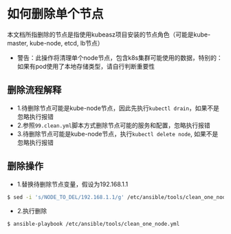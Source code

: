 # 如何删除单个节点

本文档所指删除的节点是指使用kubeasz项目安装的节点角色（可能是kube-master, kube-node, etcd, lb节点）

- 警告：此操作将清理单个node节点，包含k8s集群可能使用的数据，特别的：如果有pod使用了本地存储类型，请自行判断重要性

## 删除流程解释

- 1.待删除节点可能是kube-node节点，因此先执行`kubectl drain`，如果不是忽略执行报错
- 2.参照`99.clean.yml`脚本方式删除节点可能的服务和配置，忽略执行报错
- 3.待删除节点可能是kube-node节点，执行`kubectl delete node`, 如果不是忽略执行报错

## 删除操作

- 1.替换待删除节点变量，假设为192.168.1.1
``` bash
$ sed -i 's/NODE_TO_DEL/192.168.1.1/g' /etc/ansible/tools/clean_one_node.yml
```

- 2.执行删除
``` 
$ ansible-playbook /etc/ansible/tools/clean_one_node.yml
```
